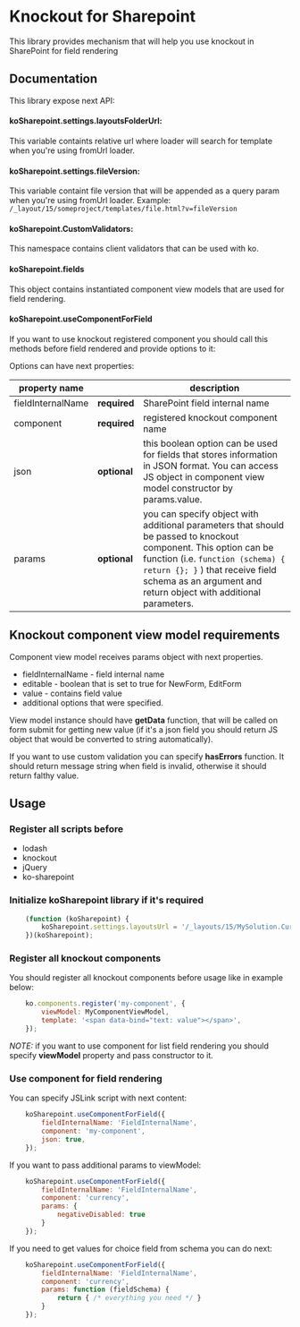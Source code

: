 # Knockout for Sharepoint

This library provides mechanism that will help you use knockout in SharePoint for field rendering


## Documentation

This library expose next API:


#### koSharepoint.settings.layoutsFolderUrl: 

This variable containts relative url where loader will search for template when you're using fromUrl loader.

#### koSharepoint.settings.fileVersion:

This variable containt file version that will be appended as a query param when you're using fromUrl loader.
Example: `/_layout/15/someproject/templates/file.html?v=fileVersion`

#### koSharepoint.CustomValidators: 

This namespace contains client validators that can be used with ko.
		

#### koSharepoint.fields

This object contains instantiated component view models that are used for field rendering.


#### koSharepoint.useComponentForField

If you want to use knockout registered component you should call this methods before field rendered and provide options to it:

Options can have next properties:

property name |   | description
--------------|---|--------------
fieldInternalName | **required** | SharePoint field internal name
component         | **required** | registered knockout component name
json              | **optional** | this boolean option can be used for fields that stores information in JSON format. You can access JS object in component view model constructor by params.value.
params            | **optional** | you can specify object with additional parameters that should be passed to knockout component. This option can be function (i.e. `function (schema) { return {}; }` ) that receive field schema as an argument and return object with additional parameters.


## Knockout component view model requirements

Component view model receives params object with next properties. 
- fieldInternalName - field internal name
- editable - boolean that is set to true for NewForm, EditForm
- value - contains field value
- additional options that were specified.

View model instance should have **getData** function, that will be called on form submit for getting new value (if it's a json field you should return JS object that would be converted to string automatically).

If you want to use custom validation you can specify **hasErrors** function. It should return message string when field is invalid, otherwise it should return falthy value.

## Usage


### Register all scripts before 

- lodash 
- knockout
- jQuery
- ko-sharepoint 

### Initialize koSharepoint library if it's required

```javascript
	(function (koSharepoint) {
		koSharepoint.settings.layoutsUrl = '/_layouts/15/MySolution.CurrentProject';
	})(koSharepoint);
```


### Register all knockout components

You should register all knockout components before usage like in example below:

```javascript
	ko.components.register('my-component', {
		viewModel: MyComponentViewModel,
		template: '<span data-bind="text: value"></span>',
	});

```

*NOTE:* if you want to use component for list field rendering you should specify **viewModel** property and pass constructor to it.


### Use component for field rendering

You can specify JSLink script with next content:

```javascript
	koSharepoint.useComponentForField({
		fieldInternalName: 'FieldInternalName',
		component: 'my-component',
		json: true,
	});

```

If you want to pass additional params to viewModel:

```javascript
	koSharepoint.useComponentForField({
		fieldInternalName: 'FieldInternalName',
		component: 'currency',
		params: {
			negativeDisabled: true
		}
	});
```

If you need to get values for choice field from schema you can do next:

```javascript
	koSharepoint.useComponentForField({
		fieldInternalName: 'FieldInternalName',
		component: 'currency',
		params: function (fieldSchema) {
			return { /* everything you need */ }
		}
	});
```

